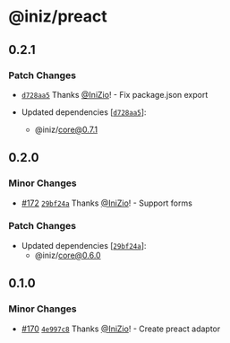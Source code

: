 # @iniz/preact

## 0.2.1

### Patch Changes

- [`d728aa5`](https://github.com/IniZio/iniz/commit/d728aa5117c0c5258f65c8cc3ed2ce53070e2eb7) Thanks [@IniZio](https://github.com/IniZio)! - Fix package.json export

- Updated dependencies [[`d728aa5`](https://github.com/IniZio/iniz/commit/d728aa5117c0c5258f65c8cc3ed2ce53070e2eb7)]:
  - @iniz/core@0.7.1

## 0.2.0

### Minor Changes

- [#172](https://github.com/IniZio/iniz/pull/172) [`29bf24a`](https://github.com/IniZio/iniz/commit/29bf24af9ea1c1de2025ab85367853c5690d2d4c) Thanks [@IniZio](https://github.com/IniZio)! - Support forms

### Patch Changes

- Updated dependencies [[`29bf24a`](https://github.com/IniZio/iniz/commit/29bf24af9ea1c1de2025ab85367853c5690d2d4c)]:
  - @iniz/core@0.6.0

## 0.1.0

### Minor Changes

- [#170](https://github.com/IniZio/iniz/pull/170) [`4e997c8`](https://github.com/IniZio/iniz/commit/4e997c8a80593a7e518658a3fa8b074b119192c0) Thanks [@IniZio](https://github.com/IniZio)! - Create preact adaptor
